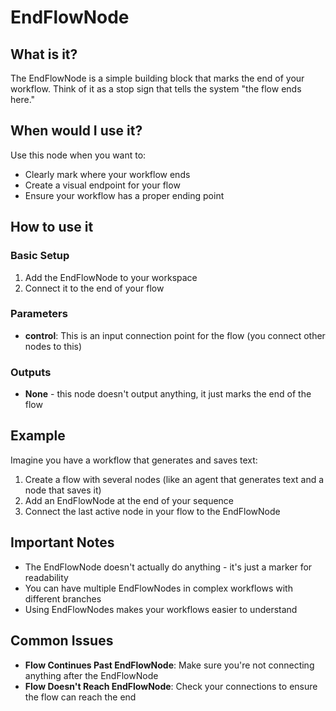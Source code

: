 # EndFlowNode

## What is it?

The EndFlowNode is a simple building block that marks the end of your workflow. Think of it as a stop sign that tells the system "the flow ends here."

## When would I use it?

Use this node when you want to:

- Clearly mark where your workflow ends
- Create a visual endpoint for your flow
- Ensure your workflow has a proper ending point

## How to use it

### Basic Setup

1. Add the EndFlowNode to your workspace
2. Connect it to the end of your flow

### Parameters

- **control**: This is an input connection point for the flow (you connect other nodes to this)

### Outputs

- **None** - this node doesn't output anything, it just marks the end of the flow

## Example

Imagine you have a workflow that generates and saves text:

1. Create a flow with several nodes (like an agent that generates text and a node that saves it)
1. Add an EndFlowNode at the end of your sequence
1. Connect the last active node in your flow to the EndFlowNode

## Important Notes

- The EndFlowNode doesn't actually do anything - it's just a marker for readability
- You can have multiple EndFlowNodes in complex workflows with different branches
- Using EndFlowNodes makes your workflows easier to understand

## Common Issues

- **Flow Continues Past EndFlowNode**: Make sure you're not connecting anything after the EndFlowNode
- **Flow Doesn't Reach EndFlowNode**: Check your connections to ensure the flow can reach the end

